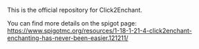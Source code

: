 This is the official repository for Click2Enchant.

You can find more details on the spigot page: https://www.spigotmc.org/resources/1-18-1-21-4-click2enchant-enchanting-has-never-been-easier.121211/
